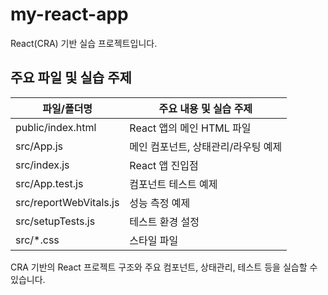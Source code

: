# my-react-app

React(CRA) 기반 실습 프로젝트입니다.

## 주요 파일 및 실습 주제

| 파일/폴더명           | 주요 내용 및 실습 주제                |
|----------------------|--------------------------------------|
| public/index.html    | React 앱의 메인 HTML 파일             |
| src/App.js           | 메인 컴포넌트, 상태관리/라우팅 예제   |
| src/index.js         | React 앱 진입점                       |
| src/App.test.js      | 컴포넌트 테스트 예제                  |
| src/reportWebVitals.js| 성능 측정 예제                        |
| src/setupTests.js    | 테스트 환경 설정                      |
| src/*.css            | 스타일 파일                            |

CRA 기반의 React 프로젝트 구조와 주요 컴포넌트, 상태관리, 테스트 등을 실습할 수 있습니다.

